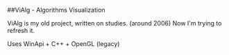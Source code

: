 ##ViAlg - Algorithms Visualization

ViAlg is my old project, written on studies. (around 2006)
Now I'm trying to refresh it.

Uses WinApi + C++ + OpenGL (legacy)